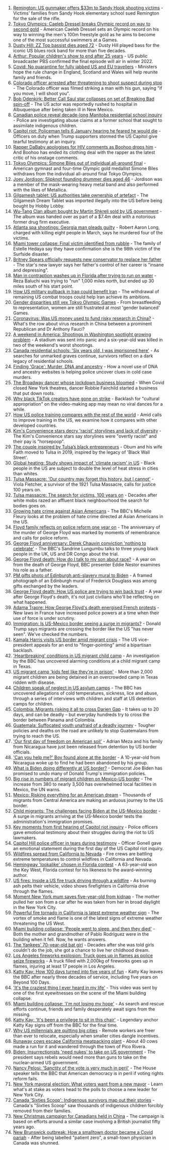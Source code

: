 1. [Remington: US gunmaker offers $33m to Sandy Hook shooting victims](https://www.bbc.co.uk/news/world-us-canada-58001480) - Victims' families from Sandy Hook elementary school sued Remington for the sale of the rifle.
2. [Tokyo Olympics: Caeleb Dressel breaks Olympic record on way to second gold](https://www.bbc.co.uk/sport/olympics/58007535) - American Caeleb Dressel sets an Olympic record on his way to winning the men's 100m freestyle gold as he aims to become one of the most successful swimmers at a Games.
3. [Dusty Hill: ZZ Top bassist dies aged 72](https://www.bbc.co.uk/news/world-us-canada-58006978) - Dusty Hill played bass for the iconic US blues rock band for more than five decades.
4. [Arthur: Popular children's show to end after 25 years](https://www.bbc.co.uk/news/world-us-canada-58005458) - US public broadcaster PBS confirmed the final episode will air in winter 2022.
5. [Covid: No quarantine for fully jabbed US and EU travellers](https://www.bbc.co.uk/news/uk-57999362) - Ministers hope the rule change in England, Scotland and Wales will help reunite family and friends.
6. [Colorado officer arrested after threatening to shoot suspect during stop](https://www.bbc.co.uk/news/world-us-canada-58005556) - The Colorado officer was filmed striking a man with his gun, saying "if you move, I will shoot you".
7. [Bob Odenkirk: Better Call Saul star collapses on set of Breaking Bad spin-off](https://www.bbc.co.uk/news/entertainment-arts-57996085) - The US actor was reportedly rushed to hospital in Albuquerque after being taken ill in New Mexico.
8. [Canadian police reveal decade-long Manitoba residential school inquiry](https://www.bbc.co.uk/news/world-us-canada-57977938) - Police are investigating abuse claims at a former school that sought to assimilate indigenous children.
9. [Capitol riot: Policeman tells 6 January hearing he feared he would die](https://www.bbc.co.uk/news/world-us-canada-57989578) - Officers on duty when Trump supporters stormed the US Capitol give tearful testimony at an inquiry.
10. [Rapper DaBaby apologises for HIV comments as Boohoo drops him](https://www.bbc.co.uk/news/newsbeat-57999121) - And Boohoo has ended its clothing deal with the rapper as the latest critic of his onstage comments.
11. [Tokyo Olympics: Simone Biles out of individual all-around final](https://www.bbc.co.uk/sport/olympics/57973716) - American gymnast and four-time Olympic gold medallist Simone Biles withdraws from the individual all-around final Tokyo Olympics.
12. [Joey Jordison: Slipknot founding drummer dies aged 46](https://www.bbc.co.uk/news/world-us-canada-57993121) - Jordison was a member of the mask-wearing heavy metal band and also performed with the likes of Metallica.
13. [Gilgamesh tablet: US authorities take ownership of artefact](https://www.bbc.co.uk/news/world-us-canada-57992957) - The Gilgamesh Dream Tablet was imported illegally into the US before being bought by Hobby Lobby.
14. [Wu-Tang Clan album bought by Martin Shkreli sold by US government](https://www.bbc.co.uk/news/world-us-canada-57992807) - The album was handed over as part of a $7.4m deal with a notorious former drug firm executive.
15. [Atlanta spa shootings: Georgia man pleads guilty](https://www.bbc.co.uk/news/world-us-canada-57989425) - Robert Aaron Long, charged with killing eight people in March, says he murdered four of the victims.
16. [Miami tower collapse: Final victim identified from rubble](https://www.bbc.co.uk/news/world-us-canada-57979126) - The family of Estelle Hedaya say they have confirmation she is the 98th victim of the Surfside disaster.
17. [Britney Spears officially requests new conservator to replace her father](https://www.bbc.co.uk/news/entertainment-arts-57982252) - The star's new lawyer says her father's control of her career is "insane and depressing".
18. [Man in contraption washes up in Florida after trying to run on water](https://www.bbc.co.uk/news/world-us-canada-57983648) - Reza Baluchi was trying to "run" 1,000 miles north, but ended up 30 miles south of his start point.
19. [How US military pullback in Iraq could benefit Iran](https://www.bbc.co.uk/news/world-middle-east-57976007) - The withdrawal of remaining US combat troops could help Iran achieve its ambitions.
20. [Gender disparities still vex Tokyo Olympic Games](https://www.bbc.co.uk/news/world-us-canada-57937102) - From breastfeeding to representation, women are still frustrated at most 'gender balanced' Games.
21. [Coronavirus: Was US money used to fund risky research in China?](https://www.bbc.co.uk/news/57932699) - What's the row about virus research in China between a prominent Republican and Dr Anthony Fauci?
22. [A weekend in America: Shootings in Washington spotlight growing problem](https://www.bbc.co.uk/news/world-us-canada-57840801) - A stadium was sent into panic and a six-year-old was killed in two of the weekend's worst shootings.
23. [Canada residential schools: 'Six years old, I was imprisoned here'](https://www.bbc.co.uk/news/world-us-canada-57840797) - As searches for unmarked graves continue, survivors reflect on a dark legacy of residential schools.
24. [Finding 'Grace': Murder, DNA and ancestry](https://www.bbc.co.uk/news/technology-57801794) - How a novel use of DNA and ancestry websites is helping police uncover clues in cold case murders.
25. [The Broadway dancer whose lockdown business bloomed](https://www.bbc.co.uk/news/stories-57840115) - When Covid closed New York theatres, dancer Robbie Fairchild started a business that put down roots.
26. [Why black TikTok creators have gone on strike](https://www.bbc.co.uk/news/world-us-canada-57841055) - Backlash for "cultural appropriation" on the video-making app may mean no viral dances for a while.
27. [How US police training compares with the rest of the world](https://www.bbc.co.uk/news/world-us-canada-56834733) - Amid calls to improve training in the US, we examine how it compares with other developed countries.
28. [Kim's Convenience stars decry 'racist' storylines and lack of diversity](https://www.bbc.co.uk/news/entertainment-arts-57403451) - The Kim's Convenience stars say storylines were "overtly racist" and their pay is "horsepoop".
29. [The couple inspired by Tulsa’s black entrepreneurs](https://www.bbc.co.uk/news/world-us-canada-57309938) - Obum and his wife Faith moved to Tulsa in 2019, inspired by the legacy of 'Black Wall Street'.
30. [Global heating: Study shows impact of 'climate racism' in US](https://www.bbc.co.uk/news/science-environment-57235904) - Black people in the US are subject to double the level of heat stress in cities than whites.
31. [Tulsa Massacre: 'Our country may forget this history, but I cannot'](https://www.bbc.co.uk/news/world-us-canada-57285783) - Viola Fletcher, a survivor of the 1921 Tulsa Massacre, calls for justice 100 years on.
32. [Tulsa massacre: The search for victims, 100 years on](https://www.bbc.co.uk/news/world-us-canada-57244863) - Decades after white mobs razed an affluent black neighbourhood the search for bodies goes on.
33. [Growing hate crime against Asian Americans](https://www.bbc.co.uk/news/business-57287364) - The BBC's Michelle Fleury looks at the problem of hate crime directed at Asian Americans in the US.
34. [Floyd family reflects on police reform one year on](https://www.bbc.co.uk/news/world-us-canada-57249768) - The anniversary of the murder of George Floyd was marked by moments of remembrance and calls for police reform.
35. [George Floyd anniversary: Derek Chauvin conviction 'nothing to celebrate'](https://www.bbc.co.uk/news/world-us-canada-57238362) - The BBC's Sandrine Lungumbu talks to three young black people in the UK, US and DR Congo about the trial.
36. [George Floyd death: How do I talk to my son about race?](https://www.bbc.co.uk/news/world-us-canada-57205016) - A year on from the death of George Floyd, BBC presenter Eddie Nestor examines his role as a father.
37. [PM gifts photo of Edinburgh anti-slavery mural to Biden](https://www.bbc.co.uk/news/uk-scotland-edinburgh-east-fife-57441825) - A framed photograph of an Edinburgh mural of Frederick Douglass was among gifts exchanged by the leaders.
38. [George Floyd death: How US police are trying to win back trust](https://www.bbc.co.uk/news/world-us-canada-57205015) - A year after George Floyd's death, it's not just civilians who'll be reflecting on what happened.
39. [Adama Traore: How George Floyd's death energised French protests](https://www.bbc.co.uk/news/world-us-canada-57176500) - New laws in France have increased police powers at a time when their use of force is under scrutiny.
40. [Immigration: Is US-Mexico border seeing a surge in migrants?](https://www.bbc.co.uk/news/57656959) - Donald Trump says migrants are crossing the border like the US "has never seen". We've checked the numbers.
41. [Kamala Harris visits US border amid migrant crisis](https://www.bbc.co.uk/news/world-us-canada-57619601) - The US vice-president appeals for an end to "finger-pointing" amid a bipartisan backlash.
42. ['Heartbreaking' conditions in US migrant child camp](https://www.bbc.co.uk/news/world-us-canada-57561760) - An investigation by the BBC has uncovered alarming conditions at a child migrant camp in Texas.
43. [US migrant camp 'kids feel like they're in prison'](https://www.bbc.co.uk/news/world-us-canada-57576306) - More than 2,000 migrant children are being detained in an overcrowded camp in Texas ridden with disease.
44. [Children speak of neglect in US asylum camps](https://www.bbc.co.uk/news/world-us-canada-57149721) - The BBC has uncovered allegations of cold temperatures, sickness, lice and abuse, through a series of interviews with children and staff at US detention camps for children.
45. [Colombia: Migrants risking it all to cross Darien Gap](https://www.bbc.co.uk/news/world-latin-america-56544700) - It takes up to 20 days, and can be deadly – but everyday hundreds try to cross the border between Panama and Colombia.
46. [Guatemala: Suffocated youth unafraid of a deadly journey](https://www.bbc.co.uk/news/world-latin-america-56260568) - Tougher policies and deaths on the road are unlikely to stop Guatemalans from trying to reach the US.
47. ['Our first day of freedom on American soil'](https://www.bbc.co.uk/news/world-us-canada-57022918) - Adrian Meza and his family from Nicaragua have just been released from detention by US border officials.
48. ['Can you help me?' Boy found alone at the border](https://www.bbc.co.uk/news/world-us-canada-56670094) - A 10-year-old from Nicaragua woke up to find he had been abandoned by his group.
49. [What is Biden doing differently at US border?](https://www.bbc.co.uk/news/world-us-canada-56255613) - Democrat Joe Biden has promised to undo many of Donald Trump's immigration policies.
50. [Big rise in numbers of migrant children on Mexico-US border](https://www.bbc.co.uk/news/world-latin-america-56810672) - The increase from 380 to nearly 3,500 has overwhelmed local facilities in Mexico, the UN warns.
51. [Mexico: Risking everything for an American dream](https://www.bbc.co.uk/news/world-us-canada-56432363) - Thousands of migrants from Central America are making an arduous journey to the US border.
52. [Child migrants: The challenges facing Biden at the US-Mexico border](https://www.bbc.co.uk/news/world-us-canada-56514320) - A surge in migrants arriving at the US-Mexico border tests the administration's immigration promises.
53. [Key moments from first hearing of Capitol riot inquiry](https://www.bbc.co.uk/news/world-us-canada-57992997) - Police officers gave emotional testimony about their struggles during the riot to US lawmakers.
54. [Capitol Hill police officer in tears during testimony](https://www.bbc.co.uk/news/world-us-canada-57989607) - Officer Gonell gave an emotional statement during the first day of the US Capitol riot inquiry.
55. [Wildfires spread from California to Nevada](https://www.bbc.co.uk/news/world-us-canada-57961767) - Fire crews are battling extreme temperatures to control wildfires in California and Nevada.
56. [Hemingway 'lookalike' chosen in Florida contest](https://www.bbc.co.uk/news/world-us-canada-57978084) - A 63-year-old won the Key West, Florida contest for his likeness to the award-winning author.
57. [US fires: Inside a US fire truck driving through a wildfire](https://www.bbc.co.uk/news/world-us-canada-57943338) - As burning ash pelts their vehicle, video shows firefighters in California drive through the flames.
58. [Moment New York mum saves five-year-old from kidnap](https://www.bbc.co.uk/news/world-us-canada-57877269) - The mother pulled her son from a car after he was taken from her in broad daylight in the New York City.
59. [Powerful fire tornado in California is latest extreme weather sign](https://www.bbc.co.uk/news/world-us-canada-57785882) - The vortex of smoke and flame is one of the latest signs of extreme weather threatening the US West.
60. [Miami building collapse: 'People went to sleep, and then they died'](https://www.bbc.co.uk/news/world-us-canada-57674422) - Both the mother and grandmother of Pablo Rodríguez were in the building when it fell. Now, he wants answers.
61. [The Yankees' 70-year-old bat girl](https://www.bbc.co.uk/news/world-us-canada-57660503) - Decades after she was told girls couldn't do the job, she got a chance to live her childhood dream.
62. [Los Angeles fireworks explosion: Truck goes up in flames as police seize fireworks](https://www.bbc.co.uk/news/world-us-canada-57682375) - A truck filled with 2,000kg of fireworks goes up in flames, injuring at least 17 people in Los Angeles.
63. [Katty Kay: How 100 days turned into five years of fun](https://www.bbc.co.uk/news/world-57598135) - Katty Kay leaves the BBC after nearly three decades of service, including five years on Beyond 100 Days.
64. ['It's the craziest thing I ever heard in my life'](https://www.bbc.co.uk/news/world-57594635) - This video was sent by one of the first eyewitnesses on the scene of the Miami building collapse.
65. [Miami building collapse: 'I'm not losing my hope'](https://www.bbc.co.uk/news/world-us-canada-57616675) - As search and rescue efforts continue, friends and family desperately await signs from the missing.
66. [Katty Kay: 'It's been a privilege to sit in this chair'](https://www.bbc.co.uk/news/world-us-canada-57606218) - Legendary anchor Katty Kay signs off from the BBC for the final time.
67. [Why US millennials are quitting big cities](https://www.bbc.co.uk/news/world-us-canada-57516592) - Remote workers are freer than ever to relocate, especially when smaller cities dangle incentives.
68. [Runaway cows escape California meatpacking plant](https://www.bbc.co.uk/news/world-us-canada-57589075) - About 40 cows made a run for it and wandered through the town of Pico Rivera.
69. [Biden: Insurrectionists 'need nukes' to take on US government](https://www.bbc.co.uk/news/world-us-canada-57590483) - The president says rebels would need more than guns to take on the nuclear-armed US government.
70. [Nancy Pelosi: 'Sanctity of the vote is very much in peril'](https://www.bbc.co.uk/news/world-us-canada-57576246) - The House speaker tells the BBC that American democracy is in peril if voting rights reform fails.
71. [New York mayoral election: What voters want from a new mayor](https://www.bbc.co.uk/news/world-us-canada-57560500) - Learn what's at stake as voters head to the polls to choose a new leader for New York City.
72. [Canada 'Sixties Scoop': Indigenous survivors map out their stories](https://www.bbc.co.uk/news/world-us-canada-55269251) - Canada's "Sixties Scoop" saw thousands of indigenous children forcibly removed from their families.
73. [New Christmas campaign for Canadians held in China](https://www.bbc.co.uk/news/world-us-canada-55249770) - The campaign is based on efforts around a similar case involving a British journalist fifty years ago.
74. [New Brunswick outbreak: How a smalltown doctor became a Covid pariah](https://www.bbc.co.uk/news/world-us-canada-54686672) - After being labelled "patient zero", a small-town physician in Canada was shunned.
